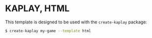 # KAPLAY, HTML

This template is designed to be used with the `create-kaplay` package:

```sh
$ create-kaplay my-game --template html
```
